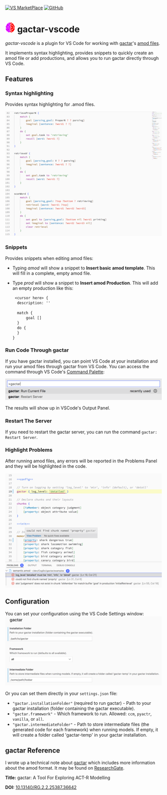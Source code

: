 [![VS MarketPlace](https://vsmarketplacebadge.apphb.com/version/asmaloney.gactar.svg)](https://marketplace.visualstudio.com/items?itemName=asmaloney.gactar) [![GitHub](https://img.shields.io/github/license/asmaloney/gactar-vscode)](LICENSE)

# ![gactar logo](images/gactar-logo-32.png) gactar-vscode

_gactar-vscode_ is a plugin for VS Code for working with [gactar](https://github.com/asmaloney/gactar)'s [amod files](https://github.com/asmaloney/gactar#gactar-models).

It implements syntax highlighting, provides snippets to quickly create an amod file or add productions, and allows you to run gactar directly through VS Code.

## Features

### Syntax highlighting

Provides syntax highlighting for .amod files.

![example](images/example.png)

### Snippets

Provides snippets when editing amod files:

- Typing _amod_ will show a snippet to **Insert basic amod template**. This will fill in a complete, empty amod file.
- Type _prod_ will show a snippet to **Insert amod Production**. This will add an empty production like this:

  ```
   <cursor here> {
    description: ''

    match {
        goal []
    }
    do {
    }
  }
  ```

### Run Code Through gactar

If you have gactar installed, you can point VS Code at your installation and run your amod files through gactar from VS Code. You can access the command through VS Code's [Command Palette](https://code.visualstudio.com/docs/getstarted/userinterface#_command-palette):

![command palette](images/command-palette.png)

The results will show up in VSCode's Output Panel.

### Restart The Server

If you need to restart the gactar server, you can run the command `gactar: Restart Server`.

### Highlight Problems

After running amod files, any errors will be reported in the Problems Panel and they will be highlighted in the code.

![problems](images/problems.png)

## Configuration

You can set your configuration using the VS Code Settings window:
![settings](images/settings.png)

Or you can set them directly in your `settings.json` file:

- `"gactar.installationFolder"` (required to run gactar) - Path to your gactar installation (folder containing the gactar executable).
- `"gactar.framework"` - Which framework to run. Allowed: `ccm`, `pyactr`, `vanilla`, or `all`.
- `"gactar.intermediateFolder"` - Path to store intermediate files (the generated code for each framework) when running models. If empty, it will create a folder called 'gactar-temp' in your gactar installation.

## gactar Reference

I wrote up a technical note about [gactar](https://github.com/asmaloney/gactar) which includes more information about the amod format. It may be found on [ResearchGate](https://www.researchgate.net/).

**Title:** gactar: A Tool For Exploring ACT-R Modelling

**DOI:** [10.13140/RG.2.2.25387.36642](https://dx.doi.org/10.13140/RG.2.2.25387.36642)
